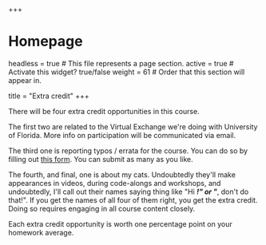 +++
# Homepage
headless = true  # This file represents a page section.
active = true  # Activate this widget? true/false
weight = 61  # Order that this section will appear in.

title = "Extra credit"
+++

There will be four extra credit opportunities in this course.

The first two are related to the Virtual Exchange we're doing with University of Florida. More info on participation will be communicated via email.

The third one is reporting typos / errata for the course. You can do so by filling out [this form](https://forms.office.com/Pages/ResponsePage.aspx?id=sAafLmkWiUWHiRCgaTTcYRiRHjHRDWhOuLE_6JyNA0dUNlYwSEtZOU40TVdZRUU0WjVRSjlOQ1lWOS4u). You can submit as many as you like.

The fourth, and final, one is about my cats. Undoubtedly they'll make appearances in videos, during code-alongs and workshops, and undoubtedly, I'll call out their names saying thing like "Hi ___!" or "___, don't do that!". If you get the names of all four of them right, you get the extra credit. Doing so requires engaging in all course content closely.

Each extra credit opportunity is worth one percentage point on your homework average.
